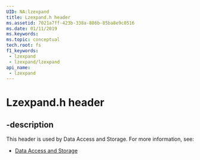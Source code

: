 ```yaml
---
UID: NA:lzexpand
title: Lzexpand.h header
ms.assetid: 7021a7ff-423b-338a-886b-85ba8e9c0516
ms.date: 01/11/2019
ms.keywords: 
ms.topic: conceptual
tech.root: fs
f1_keywords:
 - lzexpand
 - lzexpand/lzexpand
api_name:
 - lzexpand
---
```


# Lzexpand.h header


## -description

This header is used by Data Access and Storage. For more information, see:

- [Data Access and Storage](../_fs/index.md)

